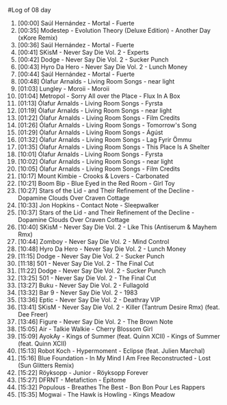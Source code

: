 #Log of 08 day

1. [00:00] Saúl Hernández - Mortal - Fuerte
1. [00:35] Modestep - Evolution Theory (Deluxe Edition) - Another Day (xKore Remix)
1. [00:36] Saúl Hernández - Mortal - Fuerte
1. [00:41] SKisM - Never Say Die Vol. 2 - Experts
1. [00:42] Dodge - Never Say Die Vol. 2 - Sucker Punch
1. [00:43] Hyro Da Hero - Never Say Die Vol. 2 - Lunch Money
1. [00:44] Saúl Hernández - Mortal - Fuerte
1. [00:48] Ólafur Arnalds - Living Room Songs - near light
1. [01:03] Lungley - Moroii - Moroii
1. [01:04] Metropol - Sorry All over the Place - Flux In A Box
1. [01:13] Ólafur Arnalds - Living Room Songs - Fyrsta
1. [01:19] Ólafur Arnalds - Living Room Songs - near light
1. [01:22] Ólafur Arnalds - Living Room Songs - Film Credits
1. [01:26] Ólafur Arnalds - Living Room Songs - Tomorrow's Song
1. [01:29] Ólafur Arnalds - Living Room Songs - Ágúst
1. [01:32] Ólafur Arnalds - Living Room Songs - Lag Fyrir Ömmu
1. [01:35] Ólafur Arnalds - Living Room Songs - This Place Is A Shelter
1. [10:01] Ólafur Arnalds - Living Room Songs - Fyrsta
1. [10:02] Ólafur Arnalds - Living Room Songs - near light
1. [10:05] Ólafur Arnalds - Living Room Songs - Film Credits
1. [10:17] Mount Kimbie - Crooks & Lovers - Carbonated
1. [10:21] Boom Bip - Blue Eyed in the Red Room - Girl Toy
1. [10:27] Stars of the Lid - and Their Refinement of the Decline - Dopamine Clouds Over Craven Cottage
1. [10:33] Jon Hopkins - Contact Note - Sleepwalker
1. [10:37] Stars of the Lid - and Their Refinement of the Decline - Dopamine Clouds Over Craven Cottage
1. [10:40] SKisM - Never Say Die Vol. 2 - Like This (Antiserum & Mayhem Rmx)
1. [10:44] Zomboy - Never Say Die Vol. 2 - Mind Control
1. [10:48] Hyro Da Hero - Never Say Die Vol. 2 - Lunch Money
1. [11:15] Dodge - Never Say Die Vol. 2 - Sucker Punch
1. [11:18] 501 - Never Say Die Vol. 2 - The Final Cut
1. [11:22] Dodge - Never Say Die Vol. 2 - Sucker Punch
1. [13:25] 501 - Never Say Die Vol. 2 - The Final Cut
1. [13:27] Buku - Never Say Die Vol. 2 - Fullagold
1. [13:32] Bar 9 - Never Say Die Vol. 2 - 1983
1. [13:36] Eptic - Never Say Die Vol. 2 - Deathray VIP
1. [13:41] SKisM - Never Say Die Vol. 2 - Killer (Tantrum Desire Rmx) (feat. Dee Freer)
1. [13:46] Figure - Never Say Die Vol. 2 - The Brown Note
1. [15:05] Air - Talkie Walkie - Cherry Blossom Girl
1. [15:09] AyokAy - Kings of Summer (feat. Quinn XCII) - Kings of Summer (feat. Quinn XCII)
1. [15:13] Robot Koch - Hypermoment - Eclipse (feat. Julien Marchal)
1. [15:16] Blue Foundation - In My Mind I Am Free Reconstructed - Lost (Sun Glitters Remix)
1. [15:22] Röyksopp - Junior - Röyksopp Forever
1. [15:27] DFRNT - Metafiction - Epitome
1. [15:32] Populous - Breathes The Best - Bon Bon Pour Les Rappers
1. [15:35] Mogwai - The Hawk is Howling - Kings Meadow
